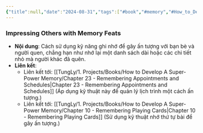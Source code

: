 ```yaml
---
{"title":null,"date":"2024-08-31","tags":["#book","#memory","#How_to_Develop_A_Super_Power_Memory"],"Chương":"Chương22","dg-publish":true,"dg-home":false,"permalink":"/tung-ly/1-projects/books/how-to-develop-a-super-power-memory/chapter-22-amaze-your-friends/","dgPassFrontmatter":true,"noteIcon":"","created":"2024-12-29T15:27:22.688+07:00","updated":"2025-01-01T18:39:57.646+07:00"}
---
```


### Impressing Others with Memory Feats

- **Nội dung**: Cách sử dụng kỹ năng ghi nhớ để gây ấn tượng với bạn bè và người quen, chẳng hạn như nhớ lại một danh sách dài hoặc các chi tiết nhỏ mà người khác đã quên.
- **Liên kết**:
    - Liên kết tới: [[TungLy/1. Projects/Books/How to Develop A Super-Power Memory/Chapter 23 - Remembering Appointments and Schedules\|Chapter 23 - Remembering Appointments and Schedules]] (Áp dụng kỹ thuật này để quản lý lịch trình một cách ấn tượng.)
    - Liên kết tới: [[TungLy/1. Projects/Books/How to Develop A Super-Power Memory/Chapter 10 - Remembering Playing Cards\|Chapter 10 - Remembering Playing Cards]] (Sử dụng kỹ thuật nhớ thứ tự bài để gây ấn tượng.)